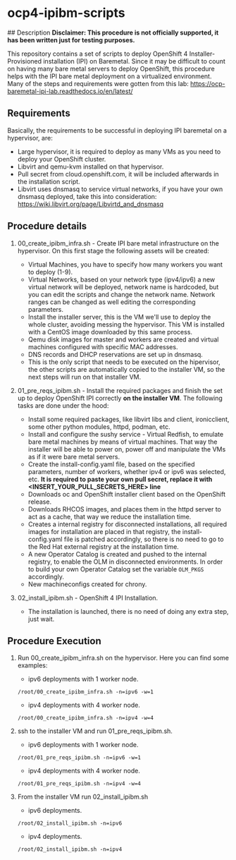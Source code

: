 # ocp4-ipibm-scripts


## Description
**Disclaimer: This procedure is not officially supported, it has been written just for testing purposes.**

This repository contains a set of scripts to deploy OpenShift 4 Installer-Provisioned installation (IPI) on Baremetal.
Since it may be difficult to count on having many bare metal servers to deploy OpenShift, this procedure helps with the IPI bare metal deployment on a virtualized environment.
Many of the steps and requirements were gotten from this lab: https://ocp-baremetal-ipi-lab.readthedocs.io/en/latest/

## Requirements
Basically, the requirements to be successful in deploying IPI baremetal on a hypervisor, are:
* Large hypervisor, it is required to deploy as many VMs as you need to deploy your OpenShift cluster.
* Libvirt and qemu-kvm installed on that hypervisor.
* Pull secret from cloud.openshift.com, it will be included afterwards in the installation script.
* Libvirt uses dnsmasq to service virtual networks, if you have your own dnsmasq deployed, take this into consideration: https://wiki.libvirt.org/page/Libvirtd_and_dnsmasq

## Procedure details
1. 00_create_ipibm_infra.sh - Create IPI bare metal infrastructure on the hypervisor. On this first stage the following assets will be created:
   - Virtual Machines, you have to specify how many workers you want to deploy (1-9).
   - Virtual Networks, based on your network type (ipv4/ipv6) a new virtual network will be deployed, network name is hardcoded, but you can edit the scripts and change the network name. Network ranges can be changed as well editing the corresponding parameters.
   - Install the installer server, this is the VM we'll use to deploy the whole cluster, avoiding messing the hypervisor. This VM is installed with a CentOS image downloaded by this same process.
   - Qemu disk images for master and workers are created and virtual machines configured with specific MAC addresses.
   - DNS records and DHCP reservations are set up in dnsmasq.
   - This is the only script that needs to be executed on the hipervisor, the other scripts are automatically copied to the installer VM, so the next steps will run on that installer VM.

2. 01_pre_reqs_ipibm.sh - Install the required packages and finish the set up to deploy OpenShift IPI correctly **on the installer VM**. The following tasks are done under the hood:
   - Install some required packages, like libvirt libs and client, ironicclient, some other python modules, httpd, podman, etc.
   - Install and configure the sushy service - Virtual Redfish, to emulate bare metal machines by means of virtual machines. That way the installer will be able to power on, power off and manipulate the VMs as if it were bare metal servers.
   - Create the install-config.yaml file, based on the specified parameters, number of workers, whether ipv4 or ipv6 was selected, etc. **It is required to paste your own pull secret, replace it with <INSERT_YOUR_PULL_SECRETS_HERE> line**
   - Downloads oc and OpenShift installer client based on the OpenShift release.
   - Downloads RHCOS images, and places them in the httpd server to act as a cache, that way we reduce the installation time.
   - Creates a internal registry for disconnected installations, all required images for installation are placed in that registry, the install-config.yaml file is patched accordingly, so there is no need to go to the Red Hat external registry at the installation time.
   - A new Operator Catalog is created and pushed to the internal registry, to enable the OLM in disconnected environments. In order to build your own Operator Catalog set the variable `OLM_PKGS` accordingly.
   - New machineconfigs created for chrony.

3. 02_install_ipibm.sh - OpenShift 4 IPI Installation.
   - The installation is launched, there is no need of doing any extra step, just wait.

## Procedure Execution
1. Run 00_create_ipibm_infra.sh on the hypervisor.
Here you can find some examples:

   * ipv6 deployments with 1 worker node.

   `/root/00_create_ipibm_infra.sh -n=ipv6 -w=1`

   * ipv4 deployments with 4 worker node.

   `/root/00_create_ipibm_infra.sh -n=ipv4 -w=4`

2. ssh to the installer VM and run 01_pre_reqs_ipibm.sh.

   * ipv6 deployments with 1 worker node.

   `/root/01_pre_reqs_ipibm.sh -n=ipv6 -w=1`

   * ipv4 deployments with 4 worker node.

   `/root/01_pre_reqs_ipibm.sh -n=ipv4 -w=4`

3. From the installer VM run 02_install_ipibm.sh

   * ipv6 deployments.

   `/root/02_install_ipibm.sh -n=ipv6`

   * ipv4 deployments.

   `/root/02_install_ipibm.sh -n=ipv4`
